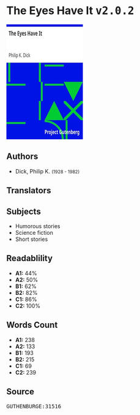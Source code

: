 # The Eyes Have It <kbd>v2.0.2</kbd>

![](./cover.medium.jpg "")

## Authors


 - Dick, Philip K. <small>(1928 - 1982)</small>

## Translators



## Subjects


 - Humorous stories
 - Science fiction
 - Short stories

## Readablility


 - **A1:** 44%
 - **A2:** 50%
 - **B1:** 62%
 - **B2:** 82%
 - **C1:** 86%
 - **C2:** 100%

## Words Count


 - **A1:** 238
 - **A2:** 133
 - **B1:** 193
 - **B2:** 215
 - **C1:** 69
 - **C2:** 239

## Source


<kbd>GUTHENBURGE:31516</kbd>
